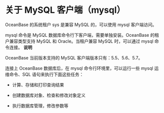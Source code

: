 关于 MySQL 客户端（mysql） 
========================================



OceanBase 的系统租户 sys 是兼容 MySQL 的，可以使用 mysql 客户端访问。

mysql 命令是 MySQL 数据库命令行下客户端，需要单独安装。OceanBase 的租户兼容类型支持 MySQL 和 Oracle。当租户兼容 MySQL 时，可以通过 mysql 命令连接。
**说明**

OceanBase 当前版本支持的 MySQL 客户端版本只有：5.5、5.6、5.7。

连接上 OceanBase 数据库后，在 mysql 命令行环境里，可以运行一些 mysql 运维命令、SQL 语句来执行下面这些任务：

* 计算、存储和打印查询结果

* 创建数据库对象、检查和修改对象定义

* 执行数据库管理，修改参数等 



